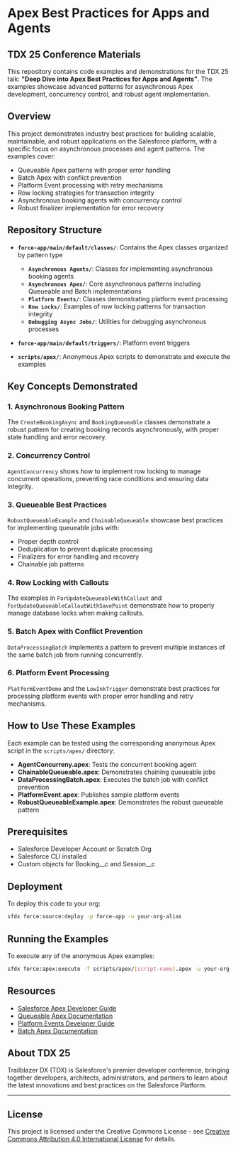 # Apex Best Practices for Apps and Agents

## TDX 25 Conference Materials

This repository contains code examples and demonstrations for the TDX 25 talk: **"Deep Dive into Apex Best Practices for Apps and Agents"**. The examples showcase advanced patterns for asynchronous Apex development, concurrency control, and robust agent implementation.

## Overview

This project demonstrates industry best practices for building scalable, maintainable, and robust applications on the Salesforce platform, with a specific focus on asynchronous processes and agent patterns. The examples cover:

- Queueable Apex patterns with proper error handling
- Batch Apex with conflict prevention
- Platform Event processing with retry mechanisms
- Row locking strategies for transaction integrity
- Asynchronous booking agents with concurrency control
- Robust finalizer implementation for error recovery

## Repository Structure

- **`force-app/main/default/classes/`**: Contains the Apex classes organized by pattern type
  - **`Asynchronous Agents/`**: Classes for implementing asynchronous booking agents
  - **`Asynchronous Apex/`**: Core asynchronous patterns including Queueable and Batch implementations
  - **`Platform Events/`**: Classes demonstrating platform event processing
  - **`Row Locks/`**: Examples of row locking patterns for transaction integrity
  - **`Debugging Async Jobs/`**: Utilities for debugging asynchronous processes
  
- **`force-app/main/default/triggers/`**: Platform event triggers
  
- **`scripts/apex/`**: Anonymous Apex scripts to demonstrate and execute the examples

## Key Concepts Demonstrated

### 1. Asynchronous Booking Pattern

The `CreateBookingAsync` and `BookingQueueable` classes demonstrate a robust pattern for creating booking records asynchronously, with proper state handling and error recovery.

### 2. Concurrency Control

`AgentConcurrency` shows how to implement row locking to manage concurrent operations, preventing race conditions and ensuring data integrity.

### 3. Queueable Best Practices

`RobustQueueableExample` and `ChainableQueueable` showcase best practices for implementing queueable jobs with:
- Proper depth control
- Deduplication to prevent duplicate processing
- Finalizers for error handling and recovery
- Chainable job patterns

### 4. Row Locking with Callouts

The examples in `ForUpdateQueueableWithCallout` and `ForUpdateQueueableCalloutWithSavePoint` demonstrate how to properly manage database locks when making callouts.

### 5. Batch Apex with Conflict Prevention

`DataProcessingBatch` implements a pattern to prevent multiple instances of the same batch job from running concurrently.

### 6. Platform Event Processing

`PlatformEventDemo` and the `LowInkTrigger` demonstrate best practices for processing platform events with proper error handling and retry mechanisms.

## How to Use These Examples

Each example can be tested using the corresponding anonymous Apex script in the `scripts/apex/` directory:

- **AgentConcurreny.apex**: Tests the concurrent booking agent
- **ChainableQueueable.apex**: Demonstrates chaining queueable jobs
- **DataProcessingBatch.apex**: Executes the batch job with conflict prevention
- **PlatformEvent.apex**: Publishes sample platform events
- **RobustQueueableExample.apex**: Demonstrates the robust queueable pattern

## Prerequisites

- Salesforce Developer Account or Scratch Org
- Salesforce CLI installed
- Custom objects for Booking__c and Session__c

## Deployment

To deploy this code to your org:

```bash
sfdx force:source:deploy -p force-app -u your-org-alias
```

## Running the Examples

To execute any of the anonymous Apex examples:

```bash
sfdx force:apex:execute -f scripts/apex/[script-name].apex -u your-org-alias
```

## Resources

- [Salesforce Apex Developer Guide](https://developer.salesforce.com/docs/atlas.en-us.apexcode.meta/apexcode/)
- [Queueable Apex Documentation](https://developer.salesforce.com/docs/atlas.en-us.apexcode.meta/apexcode/apex_queueing_jobs.htm)
- [Platform Events Developer Guide](https://developer.salesforce.com/docs/atlas.en-us.platform_events.meta/platform_events/)
- [Batch Apex Documentation](https://developer.salesforce.com/docs/atlas.en-us.apexcode.meta/apexcode/apex_batch_interface.htm)

## About TDX 25

Trailblazer DX (TDX) is Salesforce's premier developer conference, bringing together developers, architects, administrators, and partners to learn about the latest innovations and best practices on the Salesforce Platform.

---

## License

This project is licensed under the Creative Commons License - see [Creative Commons Attribution 4.0 International License](https://creativecommons.org/licenses/by/4.0/) for details.
